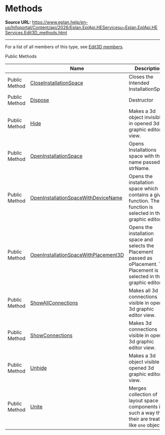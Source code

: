 # Methods

**Source URL:** https://www.eplan.help/en-us/Infoportal/Content/api/2026/Eplan.EplApi.HEServicesu~Eplan.EplApi.HEServices.Edit3D_methods.html

---

For a list of all members of this type, see [Edit3D members](Eplan.EplApi.HEServicesu~Eplan.EplApi.HEServices.Edit3D_members.html).

Public Methods

|  | Name | Description |
| --- | --- | --- |
| Public Method | [CloseInstallationSpace](Eplan.EplApi.HEServicesu~Eplan.EplApi.HEServices.Edit3D~CloseInstallationSpace.html) | Closes the Intended InstallationSpace |
| Public Method | [Dispose](Eplan.EplApi.HEServicesu~Eplan.EplApi.HEServices.Edit3D~Dispose().html) | Destructor |
| Public Method | [Hide](Eplan.EplApi.HEServicesu~Eplan.EplApi.HEServices.Edit3D~Hide.html) | Makes a 3d object invisible in opened 3d graphic editor view. |
| Public Method | [OpenInstallationSpace](Eplan.EplApi.HEServicesu~Eplan.EplApi.HEServices.Edit3D~OpenInstallationSpace.html) | Opens Installations space with the name passed to strName. |
| Public Method | [OpenInstallationSpaceWithDeviceName](Eplan.EplApi.HEServicesu~Eplan.EplApi.HEServices.Edit3D~OpenInstallationSpaceWithDeviceName.html) | Opens the installation space which contains a given function. The function is selected in the graphic editor. |
| Public Method | [OpenInstallationSpaceWithPlacement3D](Eplan.EplApi.HEServicesu~Eplan.EplApi.HEServices.Edit3D~OpenInstallationSpaceWithPlacement3D.html) | Opens the installation space and selects the Placement passed as oPlacement. The Placement is selected in the graphic editor. |
| Public Method | [ShowAllConnections](Eplan.EplApi.HEServicesu~Eplan.EplApi.HEServices.Edit3D~ShowAllConnections.html) | Makes all 3d connections visible in opened 3d graphic editor view. |
| Public Method | [ShowConnections](Eplan.EplApi.HEServicesu~Eplan.EplApi.HEServices.Edit3D~ShowConnections.html) | Makes 3d connections visible in opened 3d graphic editor view. |
| Public Method | [Unhide](Eplan.EplApi.HEServicesu~Eplan.EplApi.HEServices.Edit3D~Unhide.html) | Makes a 3d object visible in opened 3d graphic editor view. |
| Public Method | [Unite](Eplan.EplApi.HEServicesu~Eplan.EplApi.HEServices.Edit3D~Unite.html) | Merges collection of layout space components in such a way that their are treated like `one` object. |


